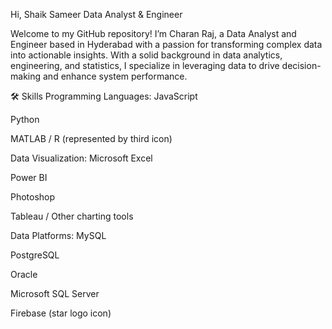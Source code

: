 Hi, Shaik Sameer
Data Analyst & Engineer


Welcome to my GitHub repository! I’m Charan Raj, a Data Analyst and Engineer based in Hyderabad with a passion for transforming complex data into actionable insights. With a solid background in data analytics, engineering, and statistics, I specialize in leveraging data to drive decision-making and enhance system performance.

🛠️ Skills
Programming Languages:
JavaScript

Python

MATLAB / R (represented by third icon)

Data Visualization:
Microsoft Excel

Power BI

Photoshop

Tableau / Other charting tools

Data Platforms:
MySQL

PostgreSQL

Oracle

Microsoft SQL Server

Firebase (star logo icon)
